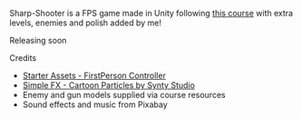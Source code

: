 Sharp-Shooter is a FPS game made in Unity following [this course](https://www.udemy.com/course/unitycourse2/) with extra levels, enemies and polish added by me! 

Releasing soon

Credits
 - [Starter Assets - FirstPerson Controller](https://assetstore.unity.com/packages/essentials/starter-assets-firstperson-updates-in-new-charactercontroller-pa-196525)
 - [Simple FX - Cartoon Particles by Synty Studio](https://assetstore.unity.com/packages/vfx/particles/simple-fx-cartoon-particles-67834)
 - Enemy and gun models supplied via course resources
 - Sound effects and music from Pixabay
